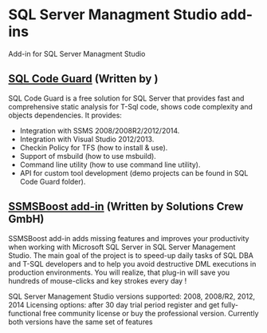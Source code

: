 # SQL Server Managment Studio add-ins
Add-in for SQL Server Managment Studio


## [SQL Code Guard](/http://sqlcodeguard.com/) (Written by )
SQL Code Guard is a free solution for SQL Server that provides fast and comprehensive static analysis for T-Sql code, shows code complexity and objects dependencies.
It provides:
 - Integration with SSMS 2008/2008R2/2012/2014.
 - Integration with Visual Studio 2012/2013.
 - Checkin Policy for TFS (how to install & use).
 - Support of msbuild (how to use msbuild).
 - Command line utility (how to use command line utility).
 - API for custom tool development (demo projects can be found in SQL Code Guard folder).


## [SSMSBoost add-in](/http://www.ssmsboost.com/) (Written by Solutions Crew GmbH)
SSMSBoost add-in adds missing features and improves your productivity when working with Microsoft SQL Server in SQL Server Management Studio. The main goal of the project is to speed-up daily tasks of SQL DBA and T-SQL developers and to help you avoid destructive DML executions in production environments.
You will realize, that plug-in will save you hundreds of mouse-clicks and key strokes every day !

SQL Server Management Studio versions supported: 2008, 2008/R2, 2012, 2014
Licensing options: after 30 day trial period register and get fully-functional free community license or buy the professional version. Currently both versions have the same set of features
